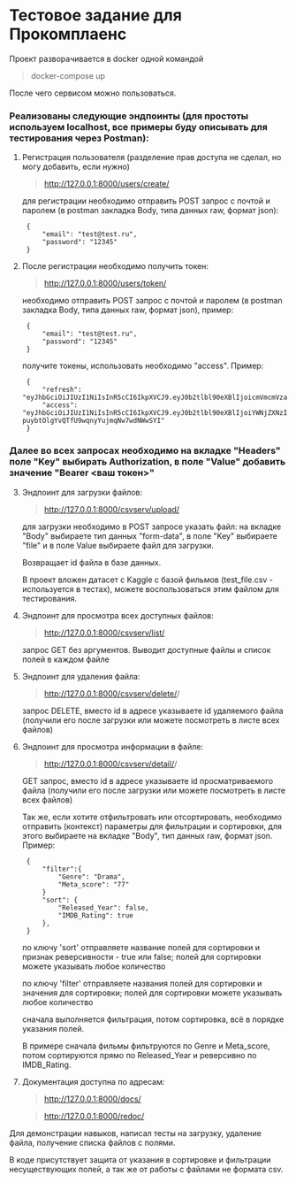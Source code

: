 # Тестовое задание для Прокомплаенс


Проект разворачивается в docker одной командой
> docker-compose up

После чего сервисом можно пользоваться.

### Реализованы следующие эндпоинты (для простоты используем localhost, все примеры буду описывать для тестирования через Postman):

1) Регистрация пользователя (разделение прав доступа не сделал, но могу добавить, если нужно)
    > http://127.0.0.1:8000/users/create/
    
    для регистрации необходимо отправить POST запрос c почтой и паролем (в postman закладка Body, типа данных raw, формат json):
    
        {
            "email": "test@test.ru",
            "password": "12345"
        }


2) После регистрации необходимо получить токен:
    > http://127.0.0.1:8000/users/token/

    необходимо отправить POST запрос c почтой и паролем (в postman закладка Body, типа данных raw, формат json), пример:

        {
            "email": "test@test.ru",
            "password": "12345"
        }

    получите токены, использовать необходимо "access". Пример:

        {
            "refresh": "eyJhbGciOiJIUzI1NiIsInR5cCI6IkpXVCJ9.eyJ0b2tlbl90eXBlIjoicmVmcmVzaCIsImV4cCI6MTY5NTkxMDgxNywiaWF0IjoxNjk0MTgyODE3LCJqdGkiOiIxMTg1NDkwYTk2NDc0NzgxOWNjY2Q1Y2QyZjEwMDg2NiIsInVzZXJfaWQiOjF9.14YxjDgJsVvKwAlH_5M32AMHr0G_zfCHlhIqcP17cZI",
            "access": "eyJhbGciOiJIUzI1NiIsInR5cCI6IkpXVCJ9.eyJ0b2tlbl90eXBlIjoiYWNjZXNzIiwiZXhwIjoxNjk1MDQ2ODE3LCJpYXQiOjE2OTQxODI4MTcsImp0aSI6IjRmYzk4MmVlYThlNjQwYmM5ZGIwYTk5OGY2ZTI5N2YyIiwidXNlcl9pZCI6MX0.SrJpFh6-puybtOlgYvQTfU9wqnyYujmqNw7wdNWwSYI"
        }

### Далее во всех запросах необходимо на вкладке "Headers" поле "Key" выбирать Authorization, в поле "Value" добавить значение "Bearer <ваш токен>"


3) Эндпоинт для загрузки файлов:
    > http://127.0.0.1:8000/csvserv/upload/

    для загрузки необходимо в POST запросе указать файл: на вкладке "Body" выбираете тип данных "form-data", в поле "Key" выбираете "file" и в поле Value выбираете файл для загрузки.
    
    Возвращает id файла в базе данных.
    
    В проект вложен датасет с Kaggle с базой фильмов (test_file.csv - используется в тестах), можете воспользоваться этим файлом для тестирования.


4) Эндпоинт для просмотра всех доступных файлов: 
    > http://127.0.0.1:8000/csvserv/list/

    запрос GET без аргументов.
    Выводит доступные файлы и список полей в каждом файле


5) Эндпоинт для удаления файла:
    > http://127.0.0.1:8000/csvserv/delete/<id>/

    запрос DELETE, вместо id в адресе указываете id удаляемого файла (получили его после загрузки или можете посмотреть в листе всех файлов)


6) Эндпоинт для просмотра информации в файле:
    > http://127.0.0.1:8000/csvserv/detail/<id>/

    GET запрос, вместо id в адресе указываете id просматриваемого файла (получили его после загрузки или можете посмотреть в листе всех файлов)
    
    Так же, если хотите отфильтровать или отсортировать, необходимо отправить (контекст) параметры для фильтрации и сортировки, для этого выбираете на вкладке "Body", тип данных raw, формат json. Пример:

        {
            "filter":{
                "Genre": "Drama",
                "Meta_score": "77"
            }
            "sort": {
                "Released_Year": false,
                "IMDB_Rating": true
            },
        }

    по ключу 'sort' отправляете название полей для сортировки и признак реверсивности - true или false; полей для сортировки можете указывать любое количество
    
    по ключу 'filter' отправляете названия полей для сортировки и значения для сортировки; полей для сортировки можете указывать любое количество
    
    сначала выполняется фильтрация, потом сортировка, всё в порядке указания полей.

    В примере сначала фильмы фильтруются по Genre и Meta_score, потом сортируются прямо по Released_Year и реверсивно по IMDB_Rating.


7) Документация доступна по адресам:
    > http://127.0.0.1:8000/docs/

    > http://127.0.0.1:8000/redoc/


Для демонстрации навыков, написал тесты на загрузку, удаление файла, получение списка файлов с полями.

В коде присутствует защита от указания в сортировке и фильтрации несуществующих полей, а так же от работы с файлами не формата csv.